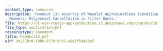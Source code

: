 ```yaml
---
content_type: resource
description: 'Handout 13: Accuracy of Wavelet Approximations (Condition A); Vanishing
  Moments; Polynomial Cancellation in Filter Banks.'
file: https://ol-ocw-studio-app-production.s3.amazonaws.com/courses/18-327-wavelets-filter-banks-and-applications-spring-2003/99231bc0f90b87508c01a2e7f5a960e7_Handout13.pdf
file_type: application/pdf
resourcetype: Document
title: Handout13.pdf
uid: 99231bc0-f90b-8750-8c01-a2e7f5a960e7
---
```

